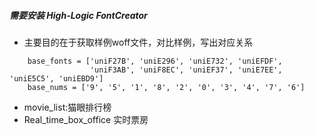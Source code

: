 ##### 需要安装 High-Logic FontCreator

 - 主要目的在于获取样例woff文件，对比样例，写出对应关系

```
    base_fonts = ['uniF27B', 'uniE296', 'uniE732', 'uniEFDF',
                  'uniF3AB', 'uniF8EC', 'uniEF37', 'uniE7EE', 'uniE5C5', 'uniEBD9']
    base_nums = ['9', '5', '1', '8', '2', '0', '3', '4', '7', '6']
```

 - movie_list:猫眼排行榜
 - Real_time_box_office 实时票房